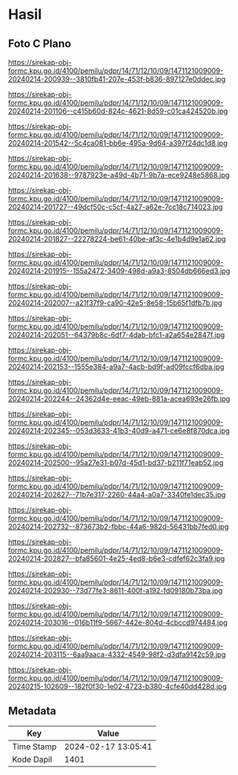 # Hasil

## Foto C Plano

https://sirekap-obj-formc.kpu.go.id/4100/pemilu/pdpr/14/71/12/10/09/1471121009009-20240214-200939--3810fb41-207e-453f-b836-897127e0ddec.jpg

https://sirekap-obj-formc.kpu.go.id/4100/pemilu/pdpr/14/71/12/10/09/1471121009009-20240214-201106--c415b60d-824c-4621-8d59-c01ca424520b.jpg

https://sirekap-obj-formc.kpu.go.id/4100/pemilu/pdpr/14/71/12/10/09/1471121009009-20240214-201542--5c4ca081-bb6e-495a-9d64-a397f24dc1d8.jpg

https://sirekap-obj-formc.kpu.go.id/4100/pemilu/pdpr/14/71/12/10/09/1471121009009-20240214-201638--9787923e-a49d-4b71-9b7a-ece9248e5868.jpg

https://sirekap-obj-formc.kpu.go.id/4100/pemilu/pdpr/14/71/12/10/09/1471121009009-20240214-201727--49dcf50c-c5cf-4a27-a62e-7cc18c714023.jpg

https://sirekap-obj-formc.kpu.go.id/4100/pemilu/pdpr/14/71/12/10/09/1471121009009-20240214-201827--22278224-be61-40be-af3c-4e1b4d9e1a62.jpg

https://sirekap-obj-formc.kpu.go.id/4100/pemilu/pdpr/14/71/12/10/09/1471121009009-20240214-201915--155a2472-3409-498d-a9a3-8504db666ed3.jpg

https://sirekap-obj-formc.kpu.go.id/4100/pemilu/pdpr/14/71/12/10/09/1471121009009-20240214-202007--a21f37f9-ca90-42e5-8e58-15b65f1dfb7b.jpg

https://sirekap-obj-formc.kpu.go.id/4100/pemilu/pdpr/14/71/12/10/09/1471121009009-20240214-202051--64379b8c-6df7-4dab-bfc1-a2a654e2847f.jpg

https://sirekap-obj-formc.kpu.go.id/4100/pemilu/pdpr/14/71/12/10/09/1471121009009-20240214-202153--1555e384-a9a7-4acb-bd9f-ad09fccf6dba.jpg

https://sirekap-obj-formc.kpu.go.id/4100/pemilu/pdpr/14/71/12/10/09/1471121009009-20240214-202244--24362d4e-eeac-49eb-881a-acea693e26fb.jpg

https://sirekap-obj-formc.kpu.go.id/4100/pemilu/pdpr/14/71/12/10/09/1471121009009-20240214-202345--053d3633-41b3-40d9-a471-ce6e8f870dca.jpg

https://sirekap-obj-formc.kpu.go.id/4100/pemilu/pdpr/14/71/12/10/09/1471121009009-20240214-202500--95a27e31-b07d-45d1-bd37-b211f71eab52.jpg

https://sirekap-obj-formc.kpu.go.id/4100/pemilu/pdpr/14/71/12/10/09/1471121009009-20240214-202627--71b7e317-2260-44a4-a0a7-3340fe1dec35.jpg

https://sirekap-obj-formc.kpu.go.id/4100/pemilu/pdpr/14/71/12/10/09/1471121009009-20240214-202732--873673b2-fbbc-44a6-982d-56431bb7fed0.jpg

https://sirekap-obj-formc.kpu.go.id/4100/pemilu/pdpr/14/71/12/10/09/1471121009009-20240214-202827--bfa85601-4e25-4ed8-b6e3-cdfef62c3fa9.jpg

https://sirekap-obj-formc.kpu.go.id/4100/pemilu/pdpr/14/71/12/10/09/1471121009009-20240214-202930--73d77fe3-8611-400f-a192-fd09180b73ba.jpg

https://sirekap-obj-formc.kpu.go.id/4100/pemilu/pdpr/14/71/12/10/09/1471121009009-20240214-203016--016b11f9-5667-442e-804d-4cbccd974484.jpg

https://sirekap-obj-formc.kpu.go.id/4100/pemilu/pdpr/14/71/12/10/09/1471121009009-20240214-203115--6aa9aaca-4332-4549-98f2-d3dfa9142c59.jpg

https://sirekap-obj-formc.kpu.go.id/4100/pemilu/pdpr/14/71/12/10/09/1471121009009-20240215-102609--182f0f30-1e02-4723-b380-4cfe40dd428d.jpg


## Metadata

| Key        | Value               |
| ---------- | ------------------- |
| Time Stamp | 2024-02-17 13:05:41 |
| Kode Dapil | 1401                |



